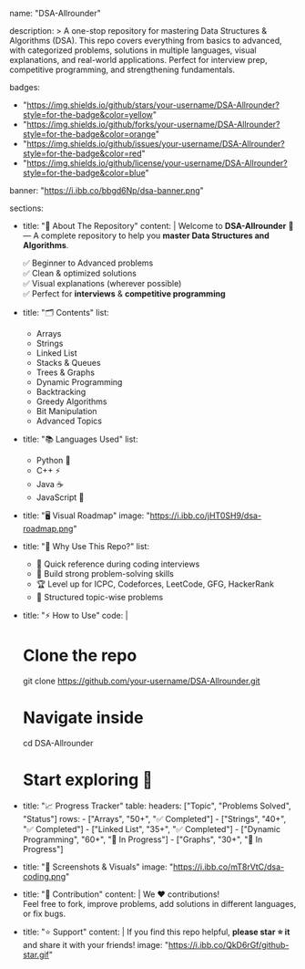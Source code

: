 name: "DSA-Allrounder"

description: >
  A one-stop repository for mastering Data Structures & Algorithms (DSA).
  This repo covers everything from basics to advanced, with categorized problems,
  solutions in multiple languages, visual explanations, and real-world applications.
  Perfect for interview prep, competitive programming, and strengthening fundamentals.

badges:
  - "https://img.shields.io/github/stars/your-username/DSA-Allrounder?style=for-the-badge&color=yellow"
  - "https://img.shields.io/github/forks/your-username/DSA-Allrounder?style=for-the-badge&color=orange"
  - "https://img.shields.io/github/issues/your-username/DSA-Allrounder?style=for-the-badge&color=red"
  - "https://img.shields.io/github/license/your-username/DSA-Allrounder?style=for-the-badge&color=blue"

banner: "https://i.ibb.co/bbgd6Np/dsa-banner.png"

sections:
  - title: "📌 About The Repository"
    content: |
      Welcome to **DSA-Allrounder** 🎯 — A complete repository to help you **master Data Structures and Algorithms**.

      ✅ Beginner to Advanced problems  
      ✅ Clean & optimized solutions  
      ✅ Visual explanations (wherever possible)  
      ✅ Perfect for **interviews** & **competitive programming**

  - title: "🗂️ Contents"
    list:
      - Arrays
      - Strings
      - Linked List
      - Stacks & Queues
      - Trees & Graphs
      - Dynamic Programming
      - Backtracking
      - Greedy Algorithms
      - Bit Manipulation
      - Advanced Topics

  - title: "📚 Languages Used"
    list:
      - Python 🐍
      - C++ ⚡
      - Java ☕
      - JavaScript 🚀

  - title: "🖥️ Visual Roadmap"
    image: "https://i.ibb.co/jHT0SH9/dsa-roadmap.png"

  - title: "🌟 Why Use This Repo?"
    list:
      - 🚀 Quick reference during coding interviews
      - 🧠 Build strong problem-solving skills
      - 🏆 Level up for ICPC, Codeforces, LeetCode, GFG, HackerRank
      - 🎯 Structured topic-wise problems

  - title: "⚡ How to Use"
    code: |
      # Clone the repo
      git clone https://github.com/your-username/DSA-Allrounder.git

      # Navigate inside
      cd DSA-Allrounder

      # Start exploring 🚀

  - title: "📈 Progress Tracker"
    table:
      headers: ["Topic", "Problems Solved", "Status"]
      rows:
        - ["Arrays", "50+", "✅ Completed"]
        - ["Strings", "40+", "✅ Completed"]
        - ["Linked List", "35+", "✅ Completed"]
        - ["Dynamic Programming", "60+", "🔄 In Progress"]
        - ["Graphs", "30+", "🔄 In Progress"]

  - title: "🎨 Screenshots & Visuals"
    image: "https://i.ibb.co/mT8rVtC/dsa-coding.png"

  - title: "🤝 Contribution"
    content: |
      We ❤️ contributions!  
      Feel free to fork, improve problems, add solutions in different languages, or fix bugs.

  - title: "⭐ Support"
    content: |
      If you find this repo helpful, **please star ⭐ it** and share it with your friends!
    image: "https://i.ibb.co/QkD6rGf/github-star.gif"
